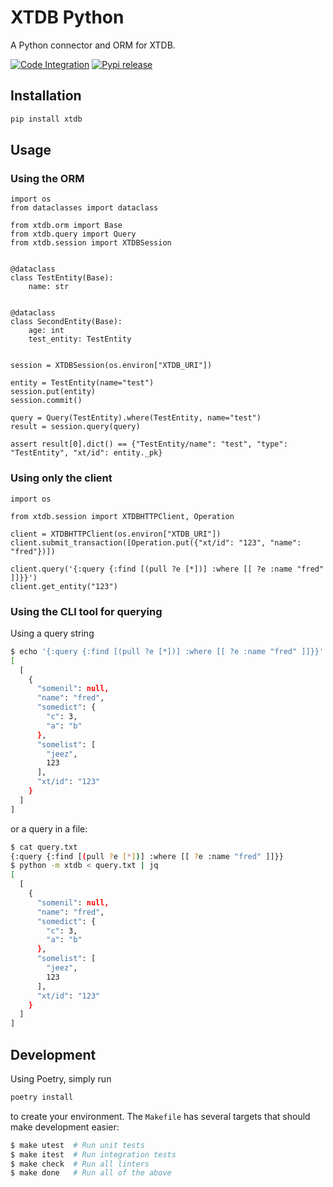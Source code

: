 # XTDB Python

A Python connector and ORM for XTDB.

[![Code Integration](https://github.com/Donnype/xtdb-py/actions/workflows/tests.yml/badge.svg)](https://github.com/Donnype/xtdb-py/actions/workflows/tests.yml)
[![Pypi release](https://github.com/Donnype/xtdb-py/actions/workflows/release.yml/badge.svg)](https://github.com/Donnype/xtdb-py/actions/workflows/release.yml)

## Installation

```bash
pip install xtdb
```

## Usage


### Using the ORM

```python3
import os
from dataclasses import dataclass

from xtdb.orm import Base
from xtdb.query import Query
from xtdb.session import XTDBSession


@dataclass
class TestEntity(Base):
    name: str


@dataclass
class SecondEntity(Base):
    age: int
    test_entity: TestEntity


session = XTDBSession(os.environ["XTDB_URI"])

entity = TestEntity(name="test")
session.put(entity)
session.commit()

query = Query(TestEntity).where(TestEntity, name="test")
result = session.query(query)

assert result[0].dict() == {"TestEntity/name": "test", "type": "TestEntity", "xt/id": entity._pk}
```

### Using only the client

```python3
import os

from xtdb.session import XTDBHTTPClient, Operation

client = XTDBHTTPClient(os.environ["XTDB_URI"])
client.submit_transaction([Operation.put({"xt/id": "123", "name": "fred"})])

client.query('{:query {:find [(pull ?e [*])] :where [[ ?e :name "fred" ]]}}')
client.get_entity("123")
```

### Using the CLI tool for querying

Using a query string
```bash
$ echo '{:query {:find [(pull ?e [*])] :where [[ ?e :name "fred" ]]}}' | python -m xtdb | jq
[
  [
    {
      "somenil": null,
      "name": "fred",
      "somedict": {
        "c": 3,
        "a": "b"
      },
      "somelist": [
        "jeez",
        123
      ],
      "xt/id": "123"
    }
  ]
]
```

or a query in a file:

```bash
$ cat query.txt
{:query {:find [(pull ?e [*])] :where [[ ?e :name "fred" ]]}}
$ python -m xtdb < query.txt | jq
[
  [
    {
      "somenil": null,
      "name": "fred",
      "somedict": {
        "c": 3,
        "a": "b"
      },
      "somelist": [
        "jeez",
        123
      ],
      "xt/id": "123"
    }
  ]
]
```

## Development

Using Poetry, simply run

```bash
poetry install
```

to create your environment. The `Makefile` has several targets that should make development easier:
```bash
$ make utest  # Run unit tests
$ make itest  # Run integration tests
$ make check  # Run all linters
$ make done   # Run all of the above
```
